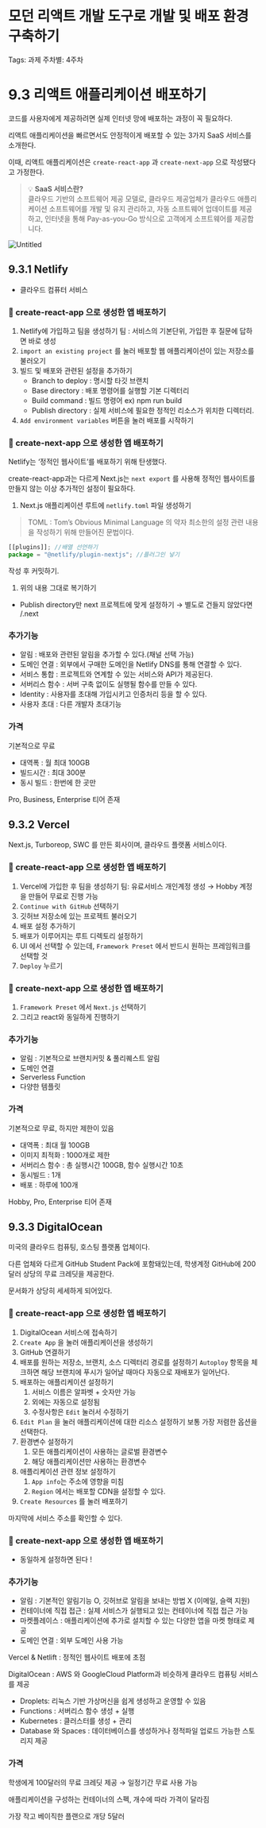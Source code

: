 # 모던 리액트 개발 도구로 개발 및 배포 환경 구축하기

Tags: 과제
주차별: 4주차

# 9.3 리액트 애플리케이션 배포하기

코드를 사용자에게 제공하려면 실제 인터넷 망에 배포하는 과정이 꼭 필요하다.

리액트 애플리케이션을 빠르면서도 안정적이게 배포할 수 있는 3가지 SaaS 서비스를 소개한다.

이때, 리액트 애플리케이션은 `create-react-app` 과 `create-next-app` 으로 작성됐다고 가정한다.

> 💡 **SaaS 서비스란?**  
> 클라우드 기반의 소프트웨어 제공 모델로, 클라우드 제공업체가 클라우드 애플리케이션 소프트웨어를 개발 및 유지 관리하고, 자동 소프트웨어 업데이트를 제공하고, 인터넷을 통해 Pay-as-you-Go 방식으로 고객에게 소프트웨어를 제공합니다.

![Untitled](%E1%84%86%E1%85%A9%E1%84%83%E1%85%A5%E1%86%AB%20%E1%84%85%E1%85%B5%E1%84%8B%E1%85%A2%E1%86%A8%E1%84%90%E1%85%B3%20%E1%84%80%E1%85%A2%E1%84%87%E1%85%A1%E1%86%AF%20%E1%84%83%E1%85%A9%E1%84%80%E1%85%AE%E1%84%85%E1%85%A9%20%E1%84%80%E1%85%A2%E1%84%87%E1%85%A1%E1%86%AF%20%E1%84%86%E1%85%B5%E1%86%BE%20%E1%84%87%E1%85%A2%E1%84%91%E1%85%A9%20%E1%84%92%E1%85%AA%E1%86%AB%E1%84%80%E1%85%A7%E1%86%BC%20%E1%84%80%207aa5e1d89fbc416baac319a0272fb192/Untitled.png)

## 9.3.1 Netlify

- 클라우드 컴퓨터 서비스

### 📌 create-react-app 으로 생성한 앱 배포하기

1. Netlify에 가입하고 팀을 생성하기
   팀 : 서비스의 기본단위, 가입한 후 질문에 답하면 바로 생성
2. `import an existing project` 를 눌러 배포할 웹 애플리케이션이 있는 저장소를 불러오기
3. 빌드 및 배포와 관련된 설정을 추가하기
   - Branch to deploy : 명시할 타깃 브랜치
   - Base directory : 배포 명령어를 실행할 기본 디렉터리
   - Build command : 빌드 명령어 ex) npm run build
   - Publish directory : 실제 서비스에 필요한 정적인 리소스가 위치한 디렉터리.
4. `Add environment variables` 버튼을 눌러 배포를 시작하기

### 📌 create-next-app 으로 생성한 앱 배포하기

Netlify는 ‘정적인 웹사이트’를 배포하기 위해 탄생했다.

create-react-app과는 다르게 Next.js는 `next export` 를 사용해 정적인 웹사이트를 만들지 않는 이상 추가적인 설정이 필요하다.

1. Next.js 애플리케이션 루트에 `netlify.toml` 파일 생성하기

> TOML
> : Tom’s Obvious Minimal Language 의 약자
> 최소한의 설정 관련 내용을 작성하기 위해 만들어진 문법이다.

```jsx
[[plugins]]; //배열 선언하기
package = "@netlify/plugin-nextjs"; //플러그인 넣기
```

작성 후 커밋하기.

1. 위의 내용 그대로 복기하기

- Publish directory만 next 프로젝트에 맞게 설정하기
  → 별도로 건들지 않았다면 /.next

### 추가기능

- 알림 : 배포와 관련된 알림을 추가할 수 있다.(채널 선택 가능)
- 도메인 연결 : 외부에서 구매한 도메인을 Netlify DNS를 통해 연결할 수 있다.
- 서비스 통합 : 프로젝트와 연계할 수 있는 서비스와 API가 제공된다.
- 서버리스 함수 : 서버 구축 없이도 실행될 함수를 만들 수 있다.
- Identity : 사용자를 초대해 가입시키고 인증처리 등을 할 수 있다.
- 사용자 초대 : 다른 개발자 초대기능

### 가격

기본적으로 무료

- 대역폭 : 월 최대 100GB
- 빌드시간 : 최대 300분
- 동시 빌드 : 한번에 한 곳만

Pro, Business, Enterprise 티어 존재

## 9.3.2 Vercel

Next.js, Turboreop, SWC 를 만든 회사이며, 클라우드 플랫폼 서비스이다.

### 📌 create-react-app 으로 생성한 앱 배포하기

1. Vercel에 가입한 후 팀을 생성하기
   팀: 유료서비스
   개인계정 생성 → Hobby 계정을 만들어 무료로 진행 가능
2. `Continue with GitHub` 선택하기
3. 깃허브 저장소에 있는 프로젝트 불러오기
4. 배포 설정 추가하기
5. 배포가 이루어지는 루트 디렉토리 설정하기
6. UI 에서 선택할 수 있는데, `Framework Preset` 에서 반드시 원하는 프레임워크를 선택할 것
7. `Deploy` 누르기

### 📌 create-next-app 으로 생성한 앱 배포하기

1. `Framework Preset` 에서 `Next.js` 선택하기
2. 그리고 react와 동일하게 진행하기

### 추가기능

- 알림 : 기본적으로 브랜치커밋 & 풀리퀘스트 알림
- 도메인 연결
- Serverless Function
- 다양한 템플릿

### 가격

기본적으로 무료, 하지만 제한이 있음

- 대역폭 : 최대 월 100GB
- 이미지 최적화 : 1000개로 제한
- 서버리스 함수 : 총 실행시간 100GB, 함수 실행시간 10초
- 동시빌드 : 1개
- 배포 : 하루에 100개

Hobby, Pro, Enterprise 티어 존재

## 9.3.3 DigitalOcean

미국의 클라우드 컴퓨팅, 호스팅 플랫폼 업체이다.

다른 업체와 다르게 GitHub Student Pack에 포함돼있는데, 학생계정 GitHub에 200달러 상당의 무료 크레딧을 제공한다.

문서화가 상당히 세세하게 되어있다.

### 📌 create-react-app 으로 생성한 앱 배포하기

1. DigitalOcean 서비스에 접속하기
2. `Create App` 을 눌러 애플리케이션을 생성하기
3. GitHub 연결하기
4. 배포를 원하는 저장소, 브랜치, 소스 디렉터리 경로를 설정하기
   `Autoploy` 항목을 체크하면 해당 브랜치에 푸시가 일어날 때마다 자동으로 재배포가 일어난다.
5. 배포하는 애플리케이션 설정하기
   1. 서비스 이름은 알파벳 + 숫자만 가능
   2. 외에는 자동으로 설정됨
   3. 수정사항은 `Edit` 눌러서 수정하기
6. `Edit Plan` 을 눌러 애플리케이션에 대한 리소스 설정하기
   보통 가장 저렴한 옵션을 선택한다.
7. 환경변수 설정하기
   1. 모든 애플리케이션이 사용하는 글로벌 환경변수
   2. 해당 애플리케이션만 사용하는 환경변수
8. 애플리케이션 관련 정보 설정하기
   1. `App info`는 주소에 영향을 미침
   2. `Region` 에서는 배포할 CDN을 설정할 수 있다.
9. `Create Resources` 를 눌러 배포하기

마지막에 서비스 주소를 확인할 수 있다.

### 📌 create-next-app 으로 생성한 앱 배포하기

- 동일하게 설정하면 된다 !

### 추가기능

- 알림 : 기본적인 알림기능 O, 깃허브로 알림을 보내는 방법 X (이메일, 슬랙 지원)
- 컨테이너에 직접 접근 : 실제 서비스가 실행되고 있는 컨테이너에 직접 접근 가능
- 마켓플레이스 : 애플리케이션에 추가로 설치할 수 있는 다양한 앱을 마켓 형태로 제공
- 도메인 연결 : 외부 도메인 사용 가능

Vercel & Netlift : 정적인 웹사이트 배포에 초점

DigitalOcean : AWS 와 GoogleCloud Platform과 비슷하게 클라우드 컴퓨팅 서비스를 제공

- Droplets: 리눅스 기반 가상머신을 쉽게 생성하고 운영할 수 있음
- Functions : 서버리스 함수 생성 + 실행
- Kubernetes : 클러스터를 생성 + 관리
- Database 와 Spaces : 데이터베이스를 생성하거나 정적파일 업로드 가능한 스토리지 제공

### 가격

학생에게 100달러의 무료 크레딧 제공 → 일정기간 무료 사용 가능

애플리케이션을 구성하는 컨테이너의 스펙, 개수에 따라 가격이 달라짐

가장 작고 베이직한 플랜으로 개당 5달러
